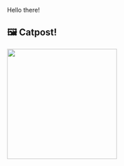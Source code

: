 Hello there!



## 🖼️ Catpost!

<sub>
    <img src="https://cdn2.thecatapi.com/images/MTg5MTk4MA.jpg" height="256">
</sub>

